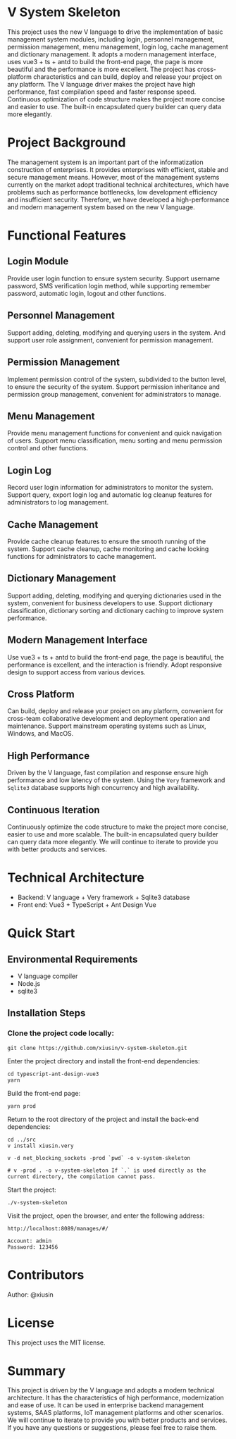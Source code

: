 # V System Skeleton
This project uses the new V language to drive the implementation of basic management system modules, including login, personnel management, permission management, menu management, login log, cache management and dictionary management. It adopts a modern management interface, uses vue3 + ts + antd to build the front-end page, the page is more beautiful and the performance is more excellent. The project has cross-platform characteristics and can build, deploy and release your project on any platform. The V language driver makes the project have high performance, fast compilation speed and faster response speed. Continuous optimization of code structure makes the project more concise and easier to use. The built-in encapsulated query builder can query data more elegantly.

# Project Background
The management system is an important part of the informatization construction of enterprises. It provides enterprises with efficient, stable and secure management means. However, most of the management systems currently on the market adopt traditional technical architectures, which have problems such as performance bottlenecks, low development efficiency and insufficient security. Therefore, we have developed a high-performance and modern management system based on the new V language.

# Functional Features
## Login Module
Provide user login function to ensure system security. Support username password, SMS verification login method, while supporting remember password, automatic login, logout and other functions.

## Personnel Management
Support adding, deleting, modifying and querying users in the system. And support user role assignment, convenient for permission management.

## Permission Management
Implement permission control of the system, subdivided to the button level, to ensure the security of the system. Support permission inheritance and permission group management, convenient for administrators to manage.

## Menu Management
Provide menu management functions for convenient and quick navigation of users. Support menu classification, menu sorting and menu permission control and other functions.

## Login Log
Record user login information for administrators to monitor the system. Support query, export login log and automatic log cleanup features for administrators to log management.

## Cache Management
Provide cache cleanup features to ensure the smooth running of the system. Support cache cleanup, cache monitoring and cache locking functions for administrators to cache management.

## Dictionary Management
Support adding, deleting, modifying and querying dictionaries used in the system, convenient for business developers to use. Support dictionary classification, dictionary sorting and dictionary caching to improve system performance.

## Modern Management Interface
Use vue3 + ts + antd to build the front-end page, the page is beautiful, the performance is excellent, and the interaction is friendly. Adopt responsive design to support access from various devices.

## Cross Platform
Can build, deploy and release your project on any platform, convenient for cross-team collaborative development and deployment operation and maintenance. Support mainstream operating systems such as Linux, Windows, and MacOS.

## High Performance
Driven by the V language, fast compilation and response ensure high performance and low latency of the system. Using the `Very` framework and `Sqlite3` database supports high concurrency and high availability.

## Continuous Iteration
Continuously optimize the code structure to make the project more concise, easier to use and more scalable. The built-in encapsulated query builder can query data more elegantly. We will continue to iterate to provide you with better products and services.

# Technical Architecture
- Backend: V language + Very framework + Sqlite3 database
- Front end: Vue3 + TypeScript + Ant Design Vue
# Quick Start
## Environmental Requirements
- V language compiler
- Node.js
- sqlite3
## Installation Steps
### Clone the project code locally:
```shell
git clone https://github.com/xiusin/v-system-skeleton.git
```
Enter the project directory and install the front-end dependencies:

```shell 
cd typescript-ant-design-vue3
yarn
```

Build the front-end page:

```shell
yarn prod
```

Return to the root directory of the project and install the back-end dependencies:

```shell
cd ../src
v install xiusin.very

v -d net_blocking_sockets -prod `pwd` -o v-system-skeleton

# v -prod . -o v-system-skeleton If `.` is used directly as the current directory, the compilation cannot pass.
```

Start the project:
```shell
./v-system-skeleton
```
Visit the project, open the browser, and enter the following address:
```shell
http://localhost:8089/manages/#/

Account: admin
Password: 123456
```

# Contributors
Author: @xiusin

# License
This project uses the MIT license.

# Summary
This project is driven by the V language and adopts a modern technical architecture. It has the characteristics of high performance, modernization and ease of use. It can be used in enterprise backend management systems, SAAS platforms, IoT management platforms and other scenarios. We will continue to iterate to provide you with better products and services. If you have any questions or suggestions, please feel free to raise them.

